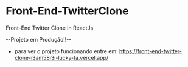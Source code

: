 # Front-End-TwitterClone
Front-End Twitter Clone in ReactJs

--Projeto em Produção!!--
- para ver o projeto funcionando entre em: https://front-end-twitter-clone-i3am58i3i-lucky-ta.vercel.app/
